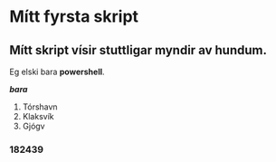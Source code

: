 # Mítt fyrsta skript

## Mítt skript vísir stuttligar myndir av hundum.

Eg elski bara **powershell**.

**_bara_**

1. Tórshavn
2. Klaksvík
3. Gjógv

### 182439
